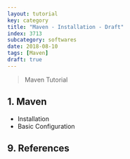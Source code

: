 ```yaml
---
layout: tutorial
key: category
title: "Maven - Installation - Draft"
index: 3713
subcategory: softwares
date: 2018-08-10
tags: [Maven]
draft: true
---
```


> Maven Tutorial

## 1. Maven
* Installation
* Basic Configuration


## 9. References
